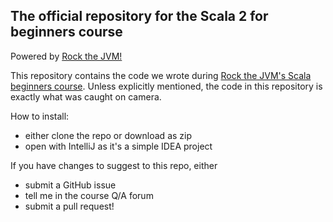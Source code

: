 
## The official repository for the Scala 2 for beginners course

Powered by [Rock the JVM!](https://rockthejvm.com)

This repository contains the code we wrote during  [Rock the JVM's Scala beginners course](https://rockthejvm.com/course/scala-old). Unless explicitly mentioned, the code in this repository is exactly what was caught on camera.

How to install:
- either clone the repo or download as zip
- open with IntelliJ as it's a simple IDEA project

If you have changes to suggest to this repo, either
- submit a GitHub issue
- tell me in the course Q/A forum
- submit a pull request!

